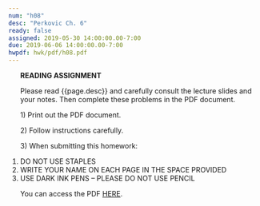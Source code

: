 ```yaml
---
num: "h08"
desc: "Perkovic Ch. 6"
ready: false
assigned: 2019-05-30 14:00:00.00-7:00
due: 2019-06-06 14:00:00.00-7:00
hwpdf: hwk/pdf/h08.pdf
---
```


<ol markdown="1">

<b>READING ASSIGNMENT</b>

Please read {{page.desc}} and carefully consult the lecture slides and your notes.  Then complete these problems in the PDF document.

<p>1) Print out the PDF document.</p>
<p>2) Follow instructions carefully.</p>
<p>3) When submitting this homework:</p>

<li>DO NOT USE STAPLES</li>
<li>WRITE YOUR NAME ON EACH PAGE IN THE SPACE PROVIDED</li>
<li>USE DARK INK PENS – PLEASE DO NOT USE PENCIL</li>

You can access the PDF <a href="{{'hwk/pdf/h08.pdf' | relative_url }}">HERE</a>.

</ol>

